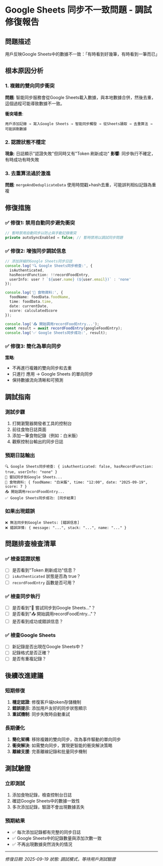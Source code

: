 # Google Sheets 同步不一致問題 - 調試修復報告

## 問題描述
用戶反映Google Sheets中的數據不一致：「有時看到好幾筆，有時看到一筆而已」

## 根本原因分析

### 1. 複雜的雙向同步衝突
**問題**: 智能同步服務會從Google Sheets載入數據，與本地數據合併，然後去重，這個過程可能導致數據不一致。

**衝突場景**:
```
用戶添加記錄 → 寫入Google Sheets → 智能同步觸發 → 從Sheets讀取 → 去重算法 → 可能誤刪數據
```

### 2. 認證狀態不穩定
**現象**: 日誌顯示"認證失敗"但同時又有"Token 刷新成功"
**影響**: 同步執行不確定，有時成功有時失敗

### 3. 去重算法過於激進
**問題**: `mergeAndDeduplicateData` 使用時間戳+hash去重，可能誤判相似記錄為重複

## 修復措施

### ✅ 修復1: 禁用自動同步避免衝突
```typescript
// 暫時禁用自動同步以防止與手動記錄衝突
private autoSyncEnabled = false; // 暫時禁用以調試同步問題
```

### ✅ 修復2: 增強同步調試信息
```typescript
// 添加詳細的Google Sheets同步日誌
console.log('🔍 Google Sheets同步檢查:', {
  isAuthenticated,
  hasRecordFunction: !!recordFoodEntry,
  userInfo: user ? `${user.name} (${user.email})` : 'none'
});

console.log('📝 食物資料:', {
  foodName: foodData.foodName,
  time: foodData.time,
  date: currentDate,
  score: calculatedScore
});

console.log('📤 開始調用recordFoodEntry...');
const result = await recordFoodEntry(googleFoodEntry);
console.log('✅ Google Sheets同步成功:', result);
```

### ✅ 修復3: 簡化為單向同步
**策略**:
- 不再進行複雜的雙向同步和去重
- 只進行 應用 → Google Sheets 的單向同步
- 保持數據流向清晰和可預測

## 調試指南

### 測試步驟
1. 打開瀏覽器開發者工具的控制台
2. 前往食物日誌頁面
3. 添加一筆食物記錄（例如：白米飯）
4. 觀察控制台輸出的同步日誌

### 預期日誌輸出
```
🔍 Google Sheets同步檢查: { isAuthenticated: false, hasRecordFunction: true, userInfo: "none" }
🔄 嘗試同步到Google Sheets...
📝 食物資料: { foodName: "白米飯", time: "12:00", date: "2025-09-19", score: 7 }
📤 開始調用recordFoodEntry...
✅ Google Sheets同步成功: [同步結果]
```

### 如果出現錯誤
```
❌ 無法同步到Google Sheets: [錯誤信息]
❌ 錯誤詳情: { message: "...", stack: "...", name: "..." }
```

## 問題排查檢查清單

### ✅ 檢查認證狀態
- [ ] 是否看到"Token 刷新成功"信息？
- [ ] `isAuthenticated` 狀態是否為 true？
- [ ] `recordFoodEntry` 函數是否可用？

### ✅ 檢查同步執行
- [ ] 是否看到"🔄 嘗試同步到Google Sheets..."？
- [ ] 是否看到"📤 開始調用recordFoodEntry..."？
- [ ] 是否看到成功或錯誤信息？

### ✅ 檢查Google Sheets
- [ ] 新記錄是否出現在Google Sheets中？
- [ ] 記錄格式是否正確？
- [ ] 是否有重複記錄？

## 後續改進建議

### 短期修復
1. **穩定認證**: 修復客戶端token存儲機制
2. **錯誤提示**: 添加用戶友好的同步狀態顯示
3. **重試機制**: 同步失敗時自動重試

### 長期優化
1. **簡化架構**: 移除複雜的雙向同步，改為事件驅動的單向同步
2. **衝突解決**: 如需雙向同步，實現更智能的衝突解決策略
3. **離線支援**: 完善離線記錄和批量同步機制

## 測試驗證

### 立即測試
1. 添加食物記錄，檢查控制台日誌
2. 確認Google Sheets中的數據一致性
3. 多次添加記錄，驗證不會出現數據丟失

### 預期結果
- ✅ 每次添加記錄都有完整的同步日誌
- ✅ Google Sheets中的記錄數量與添加次數一致
- ✅ 不再出現數據突然消失的情況

---
*修復日期: 2025-09-19*
*狀態: 調試模式，等待用戶測試驗證*